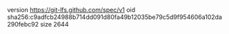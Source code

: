 version https://git-lfs.github.com/spec/v1
oid sha256:c9adfcb24988b714dd091d80fa49b12035be79c5d9f954606a102da290febc92
size 2644
